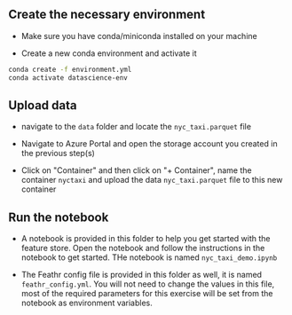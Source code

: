 ## Create the necessary environment

- Make sure you have conda/miniconda installed on your machine

- Create a new conda environment and activate it

```bash
conda create -f environment.yml
conda activate datascience-env
```

## Upload data

- navigate to the `data` folder and locate the `nyc_taxi.parquet` file

- Navigate to Azure Portal and open the storage account you created in the previous step(s)

- Click on "Container" and then click on "+ Container", name the container `nyctaxi` and upload the data `nyc_taxi.parquet` file to this new container

## Run the notebook
- A notebook is provided in this folder to help you get started with the feature store. Open the notebook and follow the instructions in the notebook to get started. THe notebook is named `nyc_taxi_demo.ipynb`

- The Feathr config file is provided in this folder as well, it is named `feathr_config.yml`. You will not need to change the values in this file, most of the required parameters for this exercise will be set from the notebook as environment variables.